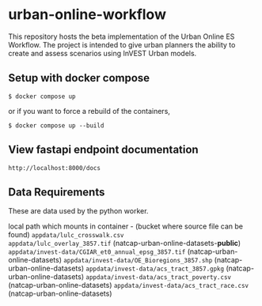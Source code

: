 # urban-online-workflow
This repository hosts the beta implementation of the Urban Online ES Workflow.
The project is intended to give urban planners the ability to create and assess
scenarios using InVEST Urban models.

## Setup with docker compose

```shell
$ docker compose up
```

or if you want to force a rebuild of the containers,

```shell
$ docker compose up --build
```

## View fastapi endpoint documentation
`http://localhost:8000/docs`

## Data Requirements
These are data used by the python worker.  

local path which mounts in container - (bucket where source file can be found)
`appdata/lulc_crosswalk.csv`  
`appdata/lulc_overlay_3857.tif` (natcap-urban-online-datasets-**public**)
`appdata/invest-data/CGIAR_et0_annual_epsg_3857.tif` (natcap-urban-online-datasets)
`appdata/invest-data/OE_Bioregions_3857.shp` (natcap-urban-online-datasets)
`appdata/invest-data/acs_tract_3857.gpkg` (natcap-urban-online-datasets)
`appdata/invest-data/acs_tract_poverty.csv` (natcap-urban-online-datasets)
`appdata/invest-data/acs_tract_race.csv` (natcap-urban-online-datasets)

